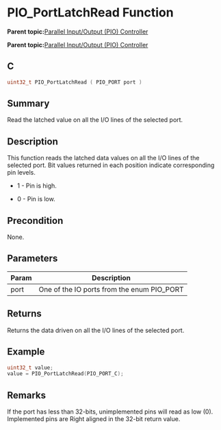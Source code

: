 # PIO\_PortLatchRead Function

**Parent topic:**[Parallel Input/Output \(PIO\) Controller](GUID-6E00A15D-D08A-43FF-A05A-C91E7717B5DE.md)

**Parent topic:**[Parallel Input/Output \(PIO\) Controller](GUID-CDD19539-F154-487B-A93E-CE1F75932EB8.md)

## C

```c
uint32_t PIO_PortLatchRead ( PIO_PORT port )
```

## Summary

Read the latched value on all the I/O lines of the selected port.

## Description

This function reads the latched data values on all the I/O lines of the<br />selected port. Bit values returned in each position indicate corresponding<br />pin levels.

-   1 - Pin is high.

-   0 - Pin is low.


## Precondition

None.

## Parameters

|Param|Description|
|-----|-----------|
|port|One of the IO ports from the enum PIO\_PORT|

## Returns

Returns the data driven on all the I/O lines of the selected port.

## Example

```c
uint32_t value;
value = PIO_PortLatchRead(PIO_PORT_C);
```

## Remarks

If the port has less than 32-bits, unimplemented pins will read as low \(0\). Implemented pins are Right aligned in the 32-bit return value.

